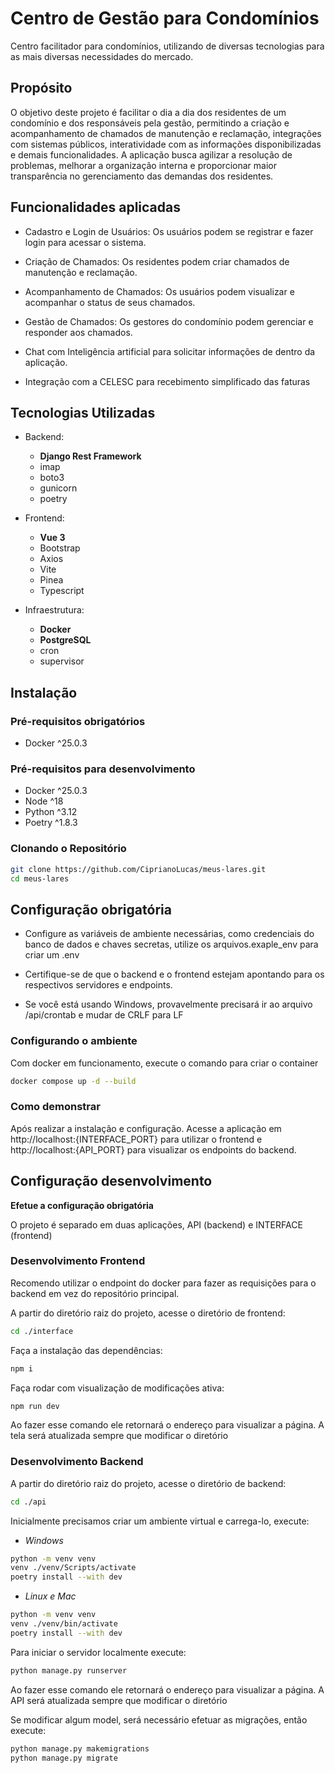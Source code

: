 # Centro de Gestão para Condomínios
Centro facilitador para condomínios, utilizando de diversas tecnologias para as mais diversas necessidades do mercado.

## Propósito
O objetivo deste projeto é facilitar o dia a dia dos residentes de um condomínio e dos responsáveis pela gestão, permitindo a criação e acompanhamento de chamados de manutenção e reclamação, integrações com sistemas públicos, interatividade com as informações disponibilizadas e demais funcionalidades. A aplicação busca agilizar a resolução de problemas, melhorar a organização interna e proporcionar maior transparência no gerenciamento das demandas dos residentes.

## Funcionalidades aplicadas
- Cadastro e Login de Usuários: Os usuários podem se registrar e fazer login para acessar o sistema.

- Criação de Chamados: Os residentes podem criar chamados de manutenção e reclamação.

- Acompanhamento de Chamados: Os usuários podem visualizar e acompanhar o status de seus chamados.

- Gestão de Chamados: Os gestores do condomínio podem gerenciar e responder aos chamados.

- Chat com Inteligência artificial para solicitar informações de dentro da aplicação.

- Integração com a CELESC para recebimento simplificado das faturas

## Tecnologias Utilizadas
- Backend:
    - **Django Rest Framework**
    - imap
    - boto3
    - gunicorn
    - poetry

- Frontend:
    - **Vue 3**
    - Bootstrap
    - Axios
    - Vite
    - Pinea
    - Typescript
    
- Infraestrutura:
    - **Docker**
    - **PostgreSQL**
    - cron
    - supervisor

## Instalação
### Pré-requisitos obrigatórios
- Docker ^25.0.3

### Pré-requisitos para desenvolvimento
- Docker ^25.0.3
- Node ^18
- Python ^3.12
- Poetry ^1.8.3

### Clonando o Repositório

```bash
git clone https://github.com/CiprianoLucas/meus-lares.git
cd meus-lares
```

## Configuração obrigatória
- Configure as variáveis de ambiente necessárias, como credenciais do banco de dados e chaves secretas, utilize os arquivos.exaple_env para criar um .env

- Certifique-se de que o backend e o frontend estejam apontando para os respectivos servidores e endpoints.

- Se você está usando Windows, provavelmente precisará ir ao arquivo /api/crontab e mudar de CRLF para LF

### Configurando o ambiente
Com docker em funcionamento, execute o comando para criar o container
```bash
docker compose up -d --build
```

### Como demonstrar
Após realizar a instalação e configuração. Acesse a aplicação em http://localhost:{INTERFACE_PORT} para utilizar o frontend e http://localhost:{API_PORT} para visualizar os endpoints do backend.

## Configuração desenvolvimento
**Efetue a configuração obrigatória**

O projeto é separado em duas aplicações, API (backend) e INTERFACE (frontend)

### Desenvolvimento Frontend
Recomendo utilizar o endpoint do docker para fazer as requisições para o backend em vez do repositório principal.

A partir do diretório raiz do projeto, acesse o diretório de frontend:
```bash
cd ./interface
```

Faça a instalação das dependências:
```bash
npm i
```

Faça rodar com visualização de modificações ativa:
```bash
npm run dev
```
Ao fazer esse comando ele retornará o endereço para visualizar a página. A tela será atualizada sempre que modificar o diretório

### Desenvolvimento Backend

A partir do diretório raiz do projeto, acesse o diretório de backend:
```bash
cd ./api
```

Inicialmente precisamos criar um ambiente virtual e carrega-lo, execute:

- _Windows_
```bash
python -m venv venv
venv ./venv/Scripts/activate
poetry install --with dev
```

- _Linux e Mac_
```bash
python -m venv venv
venv ./venv/bin/activate
poetry install --with dev
```

Para iniciar o servidor localmente execute:
```bash
python manage.py runserver
```
Ao fazer esse comando ele retornará o endereço para visualizar a página. A API será atualizada sempre que modificar o diretório

Se modificar algum model, será necessário efetuar as migrações, então execute:
```bash
python manage.py makemigrations
python manage.py migrate
```
